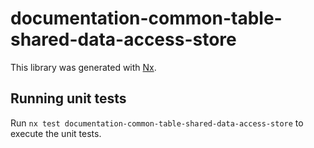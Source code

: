 # documentation-common-table-shared-data-access-store

This library was generated with [Nx](https://nx.dev).

## Running unit tests

Run `nx test documentation-common-table-shared-data-access-store` to execute the unit tests.
